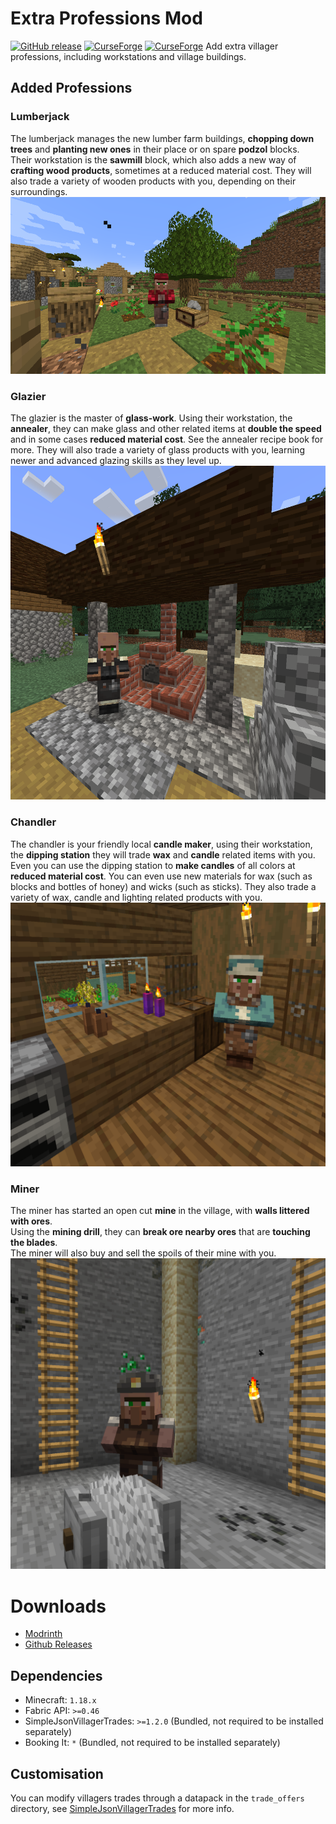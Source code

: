 # Extra Professions Mod
[![GitHub release](https://img.shields.io/github/release/aws404/ExtraProfessions.svg?style=popout&label=github)](https://github.com/aws404/ExtraProfessions/releases/latest)
[![CurseForge](https://img.shields.io/static/v1?style=popout&label=modrinth&message=project&color=2DE391)](https://modrinth.com/mod/extra_professions)
[![CurseForge](https://img.shields.io/static/v1?style=popout&label=curseforge&message=project&color=6441A4)](https://www.curseforge.com/minecraft/mc-mods/extra_professions)
Add extra villager professions, including workstations and village buildings. 

## Added Professions
### Lumberjack
The lumberjack manages the new lumber farm buildings, **chopping down trees** and **planting new ones** in their place or on spare **podzol** blocks.  
Their workstation is the **sawmill** block, which also adds a new way of **crafting wood products**, sometimes at a reduced material cost.
They will also trade a variety of wooden products with you, depending on their surroundings.
![Image of the Lumberjack](/img/Lumberjack.png)

### Glazier
The glazier is the master of **glass-work**. 
Using their workstation, the **annealer**, they can make glass and other related items at **double the speed** and in some cases **reduced material cost**.  See the annealer recipe book for more.
They will also trade a variety of glass products with you, learning newer and advanced glazing skills as they level up.
![Image of the Glazier](./img/Glazier.png)

### Chandler
The chandler is your friendly local **candle maker**, using their workstation, the **dipping station** they will trade **wax** and **candle** related items with you.   
Even you can use the dipping station to **make candles** of all colors at **reduced material cost**. You can even use new materials for wax (such as blocks and bottles of honey) and wicks (such as sticks).
They also trade a variety of wax, candle and lighting related products with you.  
![Image of the Chandler](./img/Chandler.png)

### Miner
The miner has started an open cut **mine** in the village, with **walls littered with ores**.  
Using the **mining drill**, they can **break ore nearby ores** that are **touching the blades**.  
The miner will also buy and sell the spoils of their mine with you.  
![Image of the Chandler](./img/Miner.png)

# Downloads
* [Modrinth](https://modrinth.com/mod/extra_professions)
* [Github Releases](https://github.com/aws404/ExtraProfessions/releases)

## Dependencies
* Minecraft: `1.18.x`
* Fabric API: `>=0.46`
* SimpleJsonVillagerTrades: `>=1.2.0` (Bundled, not required to be installed separately)
* Booking It: `*` (Bundled, not required to be installed separately)

## Customisation
You can modify villagers trades through a datapack in the `trade_offers` directory, see [SimpleJsonVillagerTrades](https://github.com/aws404/SimpleJsonVillagerTrades/wiki/Trade-Offer-JSON-Files) for more info.
